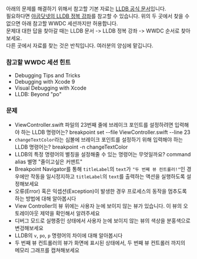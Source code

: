 아래의 문제를 해결하기 위해서 참고할 기본 자료는 [LLDB 공식 문서](https://lldb.llvm.org/)입니다.  
필요하다면 [야곰닷넷의 LLDB 정복 강좌](https://yagom.net/courses/start-lldb/)를 참고할 수 있습니다.
위의 두 곳에서 찾을 수 없으면 아래 참고할 WWDC 세션까지만 허용합니다.   
문제대 대한 답을 찾아갈 때는 LLDB 문서 -> LLDB 정복 강좌 -> WWDC 순서로 찾아보세요.    
다른 곳에서 자료를 찾는 것은 반칙입니다. 여러분의 양심에 맡깁니다.   

### 참고할 WWDC 세션 힌트

* Debugging Tips and Tricks
* Debugging with Xcode 9
* Visual Debugging with Xcode
* LLDB: Beyond "po"



### 문제

- ViewController.swift 파일의 23번째 줄에 브레이크 포인트를 설정하려면 입력해야 하는 LLDB 명령어는? 
    breakpoint set --file ViewController.swift --line 23
- `changeTextColor`라는 심볼에 브레이크 포인트를 설정하기 위해 입력해야 하는 LLDB 명령어는? 
    breakpoint -n changeTextColor
- LLDB의 특정 명령어의 별칭을 설정해줄 수 있는 명령어는 무엇일까요?
    command alias 별명 "줄이고싶은 커맨트"
- Breakpoint Navigator를 통해 `titleLabel`의 `text`가 `"두 번째 뷰 컨트롤러!"`인 경우에만 작동을 일시정지하고 `titleLabel`의 `text`를 출력하는 액션을 실행하도록 설정해보세요
- 오류(Error) 혹은 익셉션(Exception)이 발생한 경우 프로세스의 동작을 멈추도록 하는 방법에 대해 알아봅시다
- View Controller의 뷰 위에는 사용자 눈에 보이지 않는 뷰가 있습니다. 이 뷰의 오토레이아웃 제약을 확인해서 알려주세요
- 디버그 모드로 실행중인 상태에서 사용자 눈에 보이지 않는 뷰의 색상을 분홍색으로 변겅해보세요
- LLDB의 `v`, `po`, `p` 명령어의 차이에 대해 알아봅시다
- 두 번째 뷰 컨트롤러의 뷰가 화면에 표시된 상태에서, 두 번째 뷰 컨트롤러 까지의 메모리 그래프를 캡쳐해보세요
